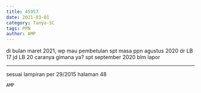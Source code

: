 ```yaml
---
title: 45957
date: 2021-03-01
category: Tanya-SC
tags: PPN
author: AMP
---
```


di bulan maret 2021, wp mau pembetulan spt masa ppn agustus 2020 dr LB 17 jd LB 20 caranya gimana ya? spt september 2020 blm lapor

---

sesuai lampiran per 29/2015 halaman 48

`AMP`
